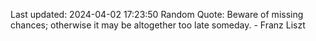 Last updated: 2024-04-02 17:23:50
Random Quote: Beware of missing chances; otherwise it may be altogether too late someday. - Franz Liszt